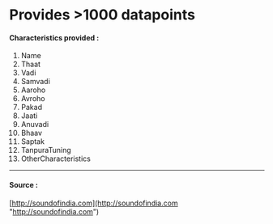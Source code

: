 # Provides >1000 datapoints

#### Characteristics provided :
1. Name
2. Thaat
3. Vadi
4. Samvadi
5. Aaroho
6. Avroho
7. Pakad
8. Jaati
9. Anuvadi
10. Bhaav
11. Saptak
12. TanpuraTuning
13. OtherCharacteristics

------------

#### Source :
[http://soundofindia.com](http://soundofindia.com "http://soundofindia.com")


